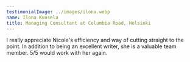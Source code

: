 ```yaml
---
testimonialImage: ../images/ilona.webp
name: Ilona Kuusela
title: Managing Consultant at Columbia Road, Helsinki
---
```

I really appreciate Nicole's efficiency and way of cutting straight to the point. In addition to being an excellent writer, she is a valuable team member. 5/5 would work with her again.
